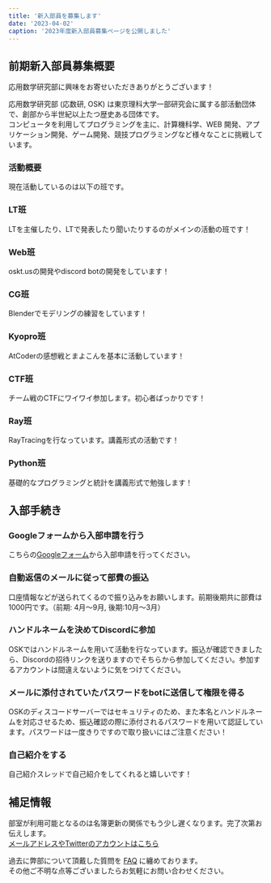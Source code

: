 ```yaml
---
title: '新入部員を募集します'
date: '2023-04-02'
caption: '2023年度新入部員募集ページを公開しました'
---
```


## 前期新入部員募集概要

応用数学研究部に興味をお寄せいただきありがとうございます！

応用数学研究部 (応数研, OSK) は東京理科大学一部研究会に属する部活動団体で、創部から半世紀以上たつ歴史ある団体です。  
コンピュータを利用してプログラミングを主に、計算機科学、WEB 開発、アプリケーション開発、ゲーム開発、競技プログラミングなど様々なことに挑戦しています。

### 活動概要

現在活動しているのは以下の班です。

### LT班
LTを主催したり、LTで発表したり聞いたりするのがメインの活動の班です！

### Web班
oskt.usの開発やdiscord botの開発をしています！

### CG班
Blenderでモデリングの練習をしています！

### Kyopro班
AtCoderの感想戦とまよこんを基本に活動しています！

### CTF班
チーム戦のCTFにワイワイ参加します。初心者ばっかりです！

### Ray班
RayTracingを行なっています。講義形式の活動です！

### Python班
基礎的なプログラミングと統計を講義形式で勉強します！

## 入部手続き

### Googleフォームから入部申請を行う
こちらの[Googleフォーム](https://forms.gle/fGRPGtEQCzHPv8uw5)から入部申請を行ってください。

### 自動返信のメールに従って部費の振込
口座情報などが送られてくるので振り込みをお願いします。前期後期共に部費は1000円です。（前期: 4月〜9月, 後期:10月〜3月）

### ハンドルネームを決めてDiscordに参加
OSKではハンドルネームを用いて活動を行なっています。振込が確認できましたら、Discordの招待リンクを送りますのでそちらから参加してください。参加するアカウントは間違えないように気をつけてください。

### メールに添付されていたパスワードをbotに送信して権限を得る
OSKのディスコードサーバーではセキュリティのため、また本名とハンドルネームを対応させるため、振込確認の際に添付されるパスワードを用いて認証しています。パスワードは一度きりですので取り扱いにはご注意ください！

### 自己紹介をする
自己紹介スレッドで自己紹介をしてくれると嬉しいです！

## 補足情報
部室が利用可能となるのは名簿更新の関係でもう少し遅くなります。完了次第お伝えします。 <br>
[メールアドレスやTwitterのアカウントはこちら](/contact)   

過去に弊部について頂戴した質問を [FAQ](/faq) に纏めております。  
その他ご不明な点等ございましたらお気軽にお問い合わせください。  

